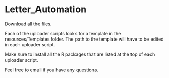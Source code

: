 # Letter_Automation

Download all the files.

Each of the uploader scripts looks for a template in the resources/Templates folder. The path to the template will have to be edited in each uploader script.

Make sure to install all the R packages that are listed at the top of each uploader script.

Feel free to email if you have any questions.
